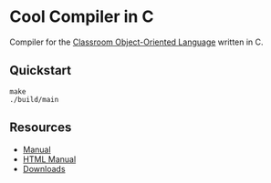 # Cool Compiler in C

Compiler for the [Classroom Object-Oriented
Language](https://theory.stanford.edu/~aiken/software/cool/cool-manual.pdf)
written in C.

## Quickstart

```console
make
./build/main
```

## Resources

- [Manual](https://theory.stanford.edu/~aiken/software/cool/cool-manual.pdf)
- [HTML Manual](https://dijkstra.eecs.umich.edu/eecs483/crm/One%20Page.html)
- [Downloads](https://web.eecs.umich.edu/~weimerw/2015-4610/cool.html)
